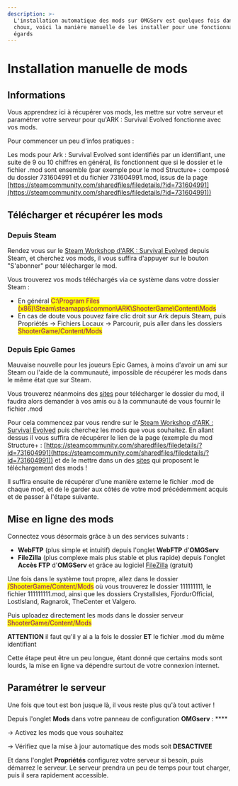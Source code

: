 ```yaml
---
description: >-
  L'installation automatique des mods sur OMGServ est quelques fois dans les
  choux, voici la manière manuelle de les installer pour une fonctionnalité sans
  égards
---
```


# Installation manuelle de mods

## Informations

Vous apprendrez ici à récupérer vos mods, les mettre sur votre serveur et paramétrer votre serveur pour qu'ARK : Survival Evolved fonctionne avec vos mods.

Pour commencer un peu d'infos pratiques :

Les mods pour Ark : Survival Evolved sont identifiés par un identifiant, une suite de 9 ou 10 chiffres en général, ils fonctionnent que si le dossier et le fichier .mod sont ensemble (par exemple pour le mod Structure+ : composé du dossier 731604991 et du fichier 731604991.mod, issus de la page [https://steamcommunity.com/sharedfiles/filedetails/?id=731604991](https://steamcommunity.com/sharedfiles/filedetails/?id=731604991))



## Télécharger et récupérer les mods

### Depuis Steam

Rendez vous sur le [Steam Workshop d'ARK : Survival Evolved](https://steamcommunity.com/app/346110/workshop/) depuis Steam, et cherchez vos mods, il vous suffira d'appuyer sur le bouton "S'abonner" pour télécharger le mod.

Vous trouverez vos mods téléchargés via ce système dans votre dossier Steam :&#x20;

* En général <mark style="color:purple;">C:\Program Files (x86)\Steam\steamapps\common\ARK\ShooterGame\Content\Mods</mark>&#x20;
* En cas de doute vous pouvez faire clic droit sur Ark depuis Steam, puis Propriétés -> Fichiers Locaux -> Parcourir, puis aller dans les dossiers <mark style="color:purple;">ShooterGame/Content/Mods</mark>&#x20;

### Depuis Epic Games

Mauvaise nouvelle pour les joueurs Epic Games, à moins d'avoir un ami sur Steam ou l'aide de la communauté, impossible de récupérer les mods dans le même état que sur Steam.

Vous trouverez néanmoins des [sites](http://steamworkshop.download/) pour télécharger le dossier du mod, il faudra alors demander à vos amis ou à la communauté de vous fournir le fichier .mod

Pour cela commencez par vous rendre sur le [Steam Workshop d'ARK : Survival Evolved](https://steamcommunity.com/app/346110/workshop/) puis cherchez les mods que vous souhaitez. En allant dessus il vous suffira de récupérer le lien de la page (exemple du mod Structure+ : [https://steamcommunity.com/sharedfiles/filedetails/?id=731604991](https://steamcommunity.com/sharedfiles/filedetails/?id=731604991)) et de le mettre dans un des [sites](http://steamworkshop.download/) qui proposent le téléchargement des mods !

Il suffira ensuite de récupérer d'une manière externe le fichier .mod de chaque mod, et de le garder aux côtés de votre mod précédemment acquis et de passer à l'étape suivante.



## Mise en ligne des mods

Connectez vous désormais grâce à un des services suivants :&#x20;

* **WebFTP** (plus simple et intuitif) depuis l'onglet **WebFTP** d'**OMGServ**&#x20;
* **FileZilla** (plus complexe mais plus stable et plus rapide) depuis l'onglet **Accès FTP** d'**OMGServ** et grâce au logiciel [FileZilla](https://filezilla-project.org/download.php?type=client) (gratuit)&#x20;

Une fois dans le système tout propre, allez dans le dossier <mark style="color:purple;">/ShooterGame/Content/Mods</mark> où vous trouverez le dossier 111111111, le fichier 111111111.mod, ainsi que les dossiers CrystalIsles, FjordurOfficial, LostIsland, Ragnarok, TheCenter et Valgero.&#x20;

Puis uploadez directement les mods dans le dossier serveur <mark style="color:purple;">ShooterGame/Content/Mods</mark>&#x20;

**ATTENTION** il faut qu'il y ai a la fois le dossier **ET** le fichier .mod du même identifiant&#x20;

Cette étape peut être un peu longue, étant donné que certains mods sont lourds, la mise en ligne va dépendre surtout de votre connexion internet.&#x20;

##

## Paramétrer le serveur

Une fois que tout est bon jusque là, il vous reste plus qu'à tout activer !

Depuis l'onglet **Mods** dans votre panneau de configuration **OMGserv** : ****&#x20;

\-> Activez les mods que vous souhaitez

\-> Vérifiez que la mise à jour automatique des mods soit **DESACTIVEE**

Et dans l'onglet **Propriétés** configurez votre serveur si besoin, puis démarrez le serveur. Le serveur prendra un peu de temps pour tout charger, puis il sera rapidement accessible.
